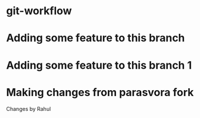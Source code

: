# git-workflow

# Adding some feature to this branch

# Adding some feature to this branch 1

# Making changes from parasvora fork

Changes by Rahul